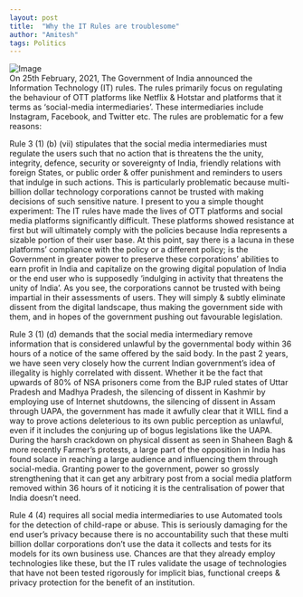 ```yaml
---
layout: post
title:  "Why the IT Rules are troublesome"
author: "Amitesh"
tags: Politics
---
```


![Image](https://images.unsplash.com/photo-1531297484001-80022131f5a1?ixid=MnwxMjA3fDB8MHxwaG90by1wYWdlfHx8fGVufDB8fHx8&ixlib=rb-1.2.1&auto=format&fit=crop&w=1907&q=80)
<br>
On 25th February, 2021, The Government of India announced the Information Technology (IT) rules. The rules primarily focus on regulating the behaviour of OTT platforms like Netflix & Hotstar and platforms that it terms as ‘social-media intermediaries’. These intermediaries include Instagram, Facebook, and Twitter etc. The rules are problematic for a few reasons:

Rule 3 (1) (b) (vii) stipulates that the social media intermediaries must regulate the users such that no action that is threatens the the unity, integrity, defence, security or sovereignty of India, friendly relations with foreign States, or public order & offer punishment and reminders to users that indulge in such actions. This is particularly problematic because multi-billion dollar technology corporations cannot be trusted with making decisions of such sensitive nature. I present to you a simple thought experiment:
The IT rules have made the lives of OTT platforms and social media platforms significantly difficult.
These platforms showed resistance at first but will ultimately comply with the policies because India represents a sizable portion of their user base.
At this point, say there is a lacuna in these platforms’ compliance with the policy or a different policy; is the Government in greater power to preserve these corporations’ abilities to earn profit in India and capitalize on the growing digital population of India or the end user who is supposedly ‘indulging in activity that threatens the unity of India’.
As you see, the corporations cannot be trusted with being impartial in their assessments of users. They will simply & subtly eliminate dissent from the digital landscape, thus making the government side with them, and in hopes of the government pushing out favourable legislation.

Rule 3 (1) (d) demands that the social media intermediary remove information that is considered unlawful by the governmental body within 36 hours of a notice of the same offered by the said body. In the past 2 years, we have seen very closely how the current Indian government’s idea of illegality is highly correlated with dissent. Whether it be the fact that upwards of 80% of NSA prisoners come from the BJP ruled states of Uttar Pradesh and Madhya Pradesh, the silencing of dissent in Kashmir by employing use of Internet shutdowns, the silencing of dissent in Assam through UAPA, the government has made it awfully clear that it WILL find a way to prove actions deleterious to its own public perception as unlawful, even if it includes the conjuring up of bogus legislations like the UAPA. During the harsh crackdown on physical dissent as seen in Shaheen Bagh & more recently Farmer’s protests, a large part of the opposition in India has found solace in reaching a large audience and influencing them through social-media. Granting power to the government, power so grossly strengthening that it can get any arbitrary post from a social media platform removed within 36 hours of it noticing it is the centralisation of power that India doesn’t need.

Rule 4 (4) requires all social media intermediaries to use Automated tools for the detection of child-rape or abuse. This is seriously damaging for the end user’s privacy because there is no accountability such that these multi billion dollar corporations don’t use the data it collects and tests for its models for its own business use. Chances are that they already employ technologies like these, but the IT rules validate the usage of technologies that have not been tested rigorously for implicit bias, functional creeps & privacy protection for the benefit of an institution. 

